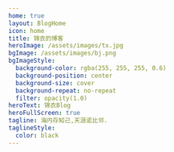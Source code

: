```yaml
---
home: true
layout: BlogHome
icon: home
title: 锦衣的博客
heroImage: /assets/images/tx.jpg
bgImage: /assets/images/bj.png
bgImageStyle:
  background-color: rgba(255, 255, 255, 0.6)
  background-position: center
  background-size: cover
  background-repeat: no-repeat
  filter: opacity(1.0)
heroText: 锦衣Blog
heroFullScreen: true
tagline: 海内存知己,天涯诺比邻.
taglineStyle:
  color: black
---
```

